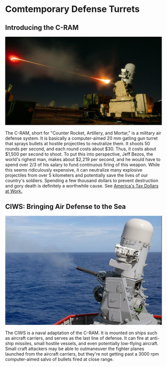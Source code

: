 # Comtemporary Defense Turrets
## Introducing the C-RAM
![C-RAM](C-RAM.jpg "Test 1")

The C-RAM, short for "Counter Rocket, Artillery, and Mortar," is a military air defense system. It is basically a computer-aimed 20 mm gatling gun turret that sprays bullets at hostile projectiles to neutralize them. It shoots 50 rounds per second, and each round costs about $30. Thus, it costs about $1,500 per second to shoot. To put this into perspective, Jeff Bezos, the world's righest man, makes about $2,219 per second, and he would have to spend over 2/3 of his salary to fund continuous firing of this weapon. While this seems ridiculously expensive, it can neutralize many explosive projectiles from over 5 kilometers and potentially save the lives of our country's soldiers. Spending a few thousand dollars to prevent destruction and gory death is definitely a worthwhile cause.
See [America's Tax Dollars at Work.](https://en.wikipedia.org/wiki/Counter_rocket,_artillery,_and_mortar)

## CIWS: Bringing Air Defense to the Sea
![CIWSII](CIWSII.jpg "Test 2!")

The CIWS is a naval adaptation of the C-RAM. It is mounted on ships such as aircraft carriers, and serves as the last line of defense. It can fire at anti-ship missiles, small hostile vessels, and even potentially low-flying aircraft. Small craft attackers may be able to outmaneuver the fighter planes launched from the aircraft carriers, but they're not getting past a 3000 rpm computer-aimed salvo of bullets fired at close range.
